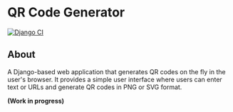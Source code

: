 # QR Code Generator
[![Django CI](https://github.com/hawier-dev/qr_code_generator/actions/workflows/django.yml/badge.svg)](https://github.com/hawier-dev/qr_code_generator/actions/workflows/django.yml)
## About

A Django-based web application that generates 
QR codes on the fly in the user's browser. 
It provides a simple user interface where 
users  can enter text or URLs and generate 
QR codes in PNG or SVG format.

**(Work in progress)**